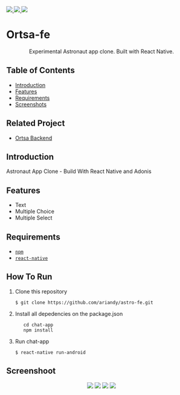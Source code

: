 <a href="">
  <img src="https://img.shields.io/badge/Project-Website-brightgreen.svg"/>
</a>

<a href="">
  <img src="https://img.shields.io/badge/Progress-80%20%25-yellow.svg"/>
</a>

<a href="">
  <img src="https://img.shields.io/badge/APK-Not%20Yet-red.svg"/>
</a>

# Ortsa-fe

<p align="center">
  Experimental Astronaut app clone. Built with React Native.
</p>

## Table of Contents

- [Introduction](#introduction)
- [Features](#features)
- [Requirements](#requirements)
- [Screenshots](#screenshots)

## Related Project
* <a href="https://github.com/ariandy/astro-be">Ortsa Backend</a>

## Introduction
Astronaut App Clone - Build With React Native and Adonis

## Features
* Text
* Multiple Choice
* Multiple Select

## Requirements
* [`npm`](https://www.npmjs.com/get-npm)
* [`react-native`](https://facebook.github.io/react-native/)


## How To Run

1. Clone this repository
   ```
   $ git clone https://github.com/ariandy/astro-fe.git
   ```
2. Install all depedencies on the package.json
   ```
      cd chat-app
      npm install
   ```
3. Run chat-app
   ```
   $ react-native run-android
   ```

## Screenshoot
<p align="center">
  <img  src="https://i.imgur.com/t0vho7q.jpg"/>
  <img  src="https://i.imgur.com/KBlnNBU.jpg"/>
  <img  src="https://i.imgur.com/vZYqb63.jpg"/>
  <img  src="https://i.imgur.com/r3lu8yD.jpg"/>
</p>
